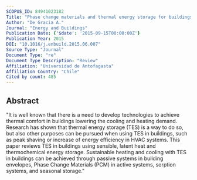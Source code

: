 ```yaml
---
SCOPUS_ID: 84941023182
Title: "Phase change materials and thermal energy storage for buildings"
Author: "De Gracia A."
Journal: "Energy and Buildings"
Publication Date: {'$date': '2015-09-15T00:00:00Z'}
Publication Year: 2015
DOI: "10.1016/j.enbuild.2015.06.007"
Source Type: "Journal"
Document Type: "re"
Document Type Description: "Review"
Affiliation: "Universidad de Antofagasta"
Affiliation Country: "Chile"
Cited by count: 485
---
```


## Abstract
"It is well known that there is a need to develop technologies to achieve thermal comfort in buildings lowering the cooling and heating demand. Research has shown that thermal energy storage (TES) is a way to do so, but also other purposes can be pursued when using TES in buildings, such as peak shaving or increase of energy efficiency in HVAC systems. This paper reviews TES in buildings using sensible, latent heat and thermochemical energy storage. Sustainable heating and cooling with TES in buildings can be achieved through passive systems in building envelopes, Phase Change Materials (PCM) in active systems, sorption systems, and seasonal storage."
